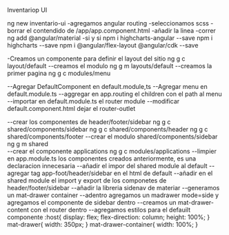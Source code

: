 Inventariop UI

ng new inventario-ui
-agregamos angular routing
-seleccionamos scss
-borrar el contendido de /app/app.component.html
-añadir la linea 
<router-outlet></router-outlet>
-correr
ng add @angular/material
-si y si
npm i highcharts-angular --save
npm i highcharts --save
npm i @angular/flex-layout @angular/cdk --save

-Creamos un componente para definir el layout del sitio
ng g c layout/default
--creamos el modulo
ng g m layouts/default
--creamos la primer pagina
ng g c modules/menu

--Agregar DefaultComponent en default.module,ts
--Agregar menu en default.module.ts
--aggregar en app.routing el children con el path al menu 
--importar en default.module.ts el router module
--modificar default.component.html dejar el router-outlet

--crear los componentes de header/footer/sidebar
ng g c shared/components/sidebar
ng g c shared/components/header
ng g c shared/components/footer
--crear el modulo shared/components/sidebar
ng g m shared  
--crear el componente applications
ng g c modules/applications
--limpier en app.module.ts los componentes creados anteriormente, es una declaracion innecesaria
--añadir el impor del shared module al default
--agregar  tag app-foot/header/sidebar en el html de default
--añadir en el shared module el import y export de los componetes de header/footer/sidebar
--añadir la libreria sidenav de materiar
--generamos un mat-drawer container
--adentro agregamos un madrawer mode=side y agregamos el componente de sidebar dentro
--creamos un mat-drawer-content con el router dentro
--agregamos estilos para el defauilt componente
:host{
  display: flex;
  flex-direction: column;
  height: 100%;
}
mat-drawer{
  width: 350px;
}
mat-drawer-container{
  width: 100%;
}

